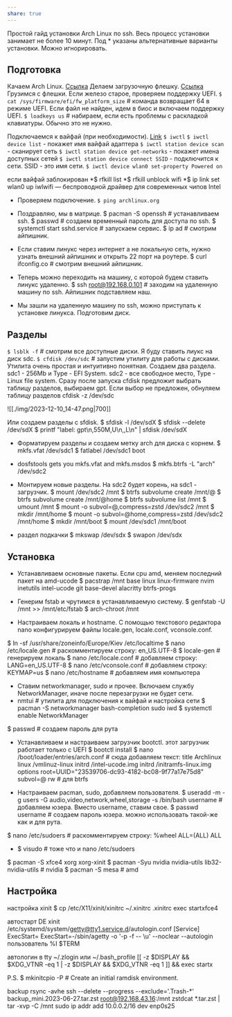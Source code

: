 ```yaml
---
share: true
---
```

  

Простой гайд установки Arch Linux по ssh. Весь процесс установки занимает не более 10 минут.
Под * указаны альтернативные варианты установки. Можно игнорировать.
## Подготовка

Качаем Arch Linux. [Ссылка](https://archlinux.org/download/)
Делаем загрузочную флешку. [Ссылка](https://wiki.archlinux.org/index.php/USB_flash_installation_medium_(%D0%A0%D1%83%D1%81%D1%81%D0%BA%D0%B8%D0%B9)#%D0%A1%D0%BE%D0%B7%D0%B4%D0%B0%D0%BD%D0%B8%D0%B5_%D0%B7%D0%B0%D0%B3%D1%80%D1%83%D0%B7%D0%BE%D1%87%D0%BD%D0%BE%D0%B3%D0%BE_USB_%D0%B4%D0%BB%D1%8F_BIOS_%D0%B8_UEFI)
Грузимся с флешки. Если железо старое, проверяем поддержку UEFI.
`$ cat /sys/firmware/efi/fw_platform_size` # команда возвращает 64 в режиме UEFI. Если файл не найден, идем в биос и включаем поддержку UEFI. 
`$ loadkeys us` # набираем, если есть проблемы с раскладкой клавиатуры. Обычно это не нужно. 

Подключаемся к вайфай (при необходимости). [Link](https://www.youtube.com/watch?v=bOzLwODMqIo)
`$ iwctl`
`$ iwctl device list` - покажет имя вайфай адаптера
`$ iwctl station device scan` - сканирует сеть
`$ iwctl station device get-networks` - покажет имена доступных сетей
`$ iwctl station device connect SSID` - подключится к сети. SSID - это имя сети.
`$ iwctl device wlan0 set-property Powered on`

если вайфай заблокирован
*$ rfkill list
*$ rfkill unblock wifi
*$ ip link set wlan0 up
iwlwifi — беспроводной драйвер для современных чипов Intel

- Проверяем подключение.
`$ ping archlinux.org`

- Поздравляю, мы в матрице.
$ pacman -S openssh # устанавливаем ssh.
$ passwd # создаем временный пароль для доступа по ssh.
$ systemctl start sshd.service # запускаем сервис.
$ ip ad # смотрим айпишник.

- Если ставим линукс через интернет а не локальную сеть, нужно узнать внешний айпишник и открыть 22 порт на роутере.
$ curl ifconfig.co # смотрим внешний айпишник.

- Теперь можно переходить на машину, с которой будем ставить линукс удаленно.
$ ssh root@192.168.0.101 # заходим на удаленную машину по ssh. Айпишник подставляем наш.

- Мы зашли на удаленную машину по ssh, можно приступать к установке линукса. Подготовим диск.

## Разделы

`$ lsblk -f` # смотрим все доступные диски. Я буду ставить лиукс на диск sdc.
`$ cfdisk /dev/sdc` # запустим утилиту для работы с дисками. Утилита очень простая и интуитивно понятная. Создаем два раздела. sdc1 - 256Mb и Type - EFI System. sdc2 - все свободное место, Type - Linux file system. Сразу после запуска cfdisk предложит выбрать таблицу разделов, выбираем gpt. Если выбор не предложен, обнуляем таблицу разделов cfdisk -z /dev/sdc

![[./img/2023-12-10_14-47.png|700]]

Или создаем разделы с sfdisk.
	$ sfdisk -l /dev/sdX
$ sfdisk --delete /dev/sdX
$ printf "label: gpt\n,550M,U\n,,L\n" | sfdisk /dev/sdX

- Форматируем разделы и создаем метку arch для диска с корнем.
$ mkfs.vfat /dev/sdc1
$ fatlabel /dev/sdc1 boot
* dosfstools gets you mkfs.vfat and mkfs.msdos
$ mkfs.btrfs -L "arch" /dev/sdc2

- Монтируем новые разделы. На sdс2 будет корень, на sdс1 - загрузчик.
$ mount /dev/sdc2 /mnt
$ btrfs subvolume create /mnt/@
$ btrfs subvolume create /mnt/@home
$ btrfs subvolume list /mnt
$ umount /mnt
$ mount -o subvol=@,compress=zstd /dev/sdc2 /mnt
$ mkdir /mnt/home
$ mount -o subvol=@home,compress=zstd /dev/sdc2 /mnt/home
$ mkdir /mnt/boot
$ mount /dev/sdс1 /mnt/boot

* раздел подкачки
$ mkswap /dev/sdx
$ swapon /dev/sdx

## Установка

- Устанавливаем основные пакеты. Если cpu amd, меняем последний пакет на amd-ucode
$ pacstrap /mnt base linux linux-firmware nvim inetutils intel-ucode git base-devel alacritty btrfs-progs

- Генерим fstab и чрутимся в устанавливаемую систему.
$ genfstab -U /mnt >> /mnt/etc/fstab
$ arch-chroot /mnt

- Настраиваем локаль и hostname. С помощью текстового редактора nano конфигурируем файлы locale.gen, locale.conf, vconsole.conf. 

$ ln -sf /usr/share/zoneinfo/Europe/Kiev /etc/localtime
$ nano /etc/locale.gen # раскомментируем строку: en_US.UTF-8
$ locale-gen # генерируем локаль
$ nano /etc/locale.conf # добавляем строку: LANG=en_US.UTF-8
$ nano /etc/vconsole.conf # добавляем строку: KEYMAP=us
$ nano /etc/hostname # добавляем имя компьютера

- Ставим networkmanager, sudo и прочее. Включаем службу NetworkManager, иначе после перезагрузки не будет сети. 
- nmtui # утилита для подключения к вайфай и настройка сети
$ pacman -S networkmanager bash-completion sudo iwd
$ systemctl enable NetworkManager

$ passwd # создаем пароль для рута

- Устанавливаем и настраиваем загрузчик bootctl. этот загрузчик работает только с UEFI
$ bootctl install
$ nano /boot/loader/entries/arch.conf # сюда добавляем текст:
title Archlinux
linux /vmlinuz-linux
initrd /intel-ucode.img
initrd /initramfs-linux.img
options root=UUID="23539706-dc93-4182-bc08-9f77a17e75d8" subvol=@ rw # для btrfs

- Настраиваем pacman, sudo, добавляем пользователя.
$ useradd -m -g users -G audio,video,network,wheel,storage -s /bin/bash username # добавляем юзера. Вместо username, ставим свое.
$ passwd username # создаем пароль юзера. можно использовать такой-же как и для рута.

$ nano /etc/sudoers # раскомментируем строку: %wheel ALL=(ALL) ALL
* $ visudo # тоже что и nano /etc/sudoers

$ pacman -S xfce4 xorg xorg-xinit 
$ pacman -Syu nvidia nvidia-utils lib32-nvidia-utils # nvidia
$ pacman -S mesa # amd 

## Настройка

настройка xinit
$ cp /etc/X11/xinit/xinitrc ~/.xinitrc
.xinitrc
exec startxfce4

автостарт DE xinit
/etc/systemd/system/getty@tty1.service.d/autologin.conf
[Service]
ExecStart=
ExecStart=-/sbin/agetty -o '-p -f -- \\u' --noclear --autologin пользователь %I $TERM

автологин в tty
~/.zlogin или ~/.bash_profile
[[ -z $DISPLAY && $XDG_VTNR -eq 1 | -z $DISPLAY && $XDG_VTNR -eq 1 ]] && exec startx

P.S.
$ mkinitcpio -P # Create an initial ramdisk environment.

backup
rsync -avhe ssh --delete --progress --exclude='.Trash-*' backup_mini.2023-06-27.tar.zst root@192.168.43.16:/mnt
zstdcat *.tar.zst | tar -xvp -C /mnt
sudo ip addr add 10.0.0.2/16 dev enp0s25
